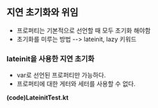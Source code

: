 ## 지연 초기화와 위임

+ 프로퍼티는 기본적으로 선언할 때 모두 초기화 해야함
+ 초기화를 미루는 방법 --> lateinit, lazy 키워드

### lateinit을 사용한 지연 초기화 

+ var로 선언된 프로퍼티만 가능하다.
+ 프로퍼티에 대한 게터와 세터를 사용할 수 없다.

**(code)LateinitTest.kt**


